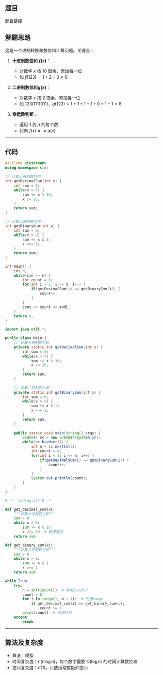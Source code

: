 ## 题目
[题目链接](https://www.nowcoder.com/practice/4d1afe11171c44a385287e29092cdb3f?tpId=182&tqId=105622&sourceUrl=/exam/oj&channenl=wgithub&fromPut=wgithub)

## 解题思路

这是一个进制转换和数位和计算问题。关键点：

1. **十进制数位和 $f(x)$**：
   - 对数字 $x$ 按 $10$ 取余，累加每一位
   - 如 $f(123) = 1 + 2 + 3 = 6$

2. **二进制数位和g(x)**：
   - 对数字 $x$ 按 $2$ 取余，累加每一位
   - 如 $123(1111011)$，$g(123) = 1+1+1+1+0+1+1 = 6$

3. **幸运数判断**：
   - 遍历 $1$ 到 $n$ 的每个数
   - 判断 $f(x) == g(x)$

---

## 代码

```cpp []
#include <iostream>
using namespace std;

// 计算十进制数位和
int getDecimalSum(int x) {
    int sum = 0;
    while(x > 0) {
        sum += x % 10;
        x /= 10;
    }
    return sum;
}

// 计算二进制数位和
int getBinarySum(int x) {
    int sum = 0;
    while(x > 0) {
        sum += x & 1;
        x >>= 1;
    }
    return sum;
}

int main() {
    int n;
    while(cin >> n) {
        int count = 0;
        for(int i = 1; i <= n; i++) {
            if(getDecimalSum(i) == getBinarySum(i)) {
                count++;
            }
        }
        cout << count << endl;
    }
    return 0;
}
```

```java []
import java.util.*;

public class Main {
    // 计算十进制数位和
    private static int getDecimalSum(int x) {
        int sum = 0;
        while(x > 0) {
            sum += x % 10;
            x /= 10;
        }
        return sum;
    }
    
    // 计算二进制数位和
    private static int getBinarySum(int x) {
        int sum = 0;
        while(x > 0) {
            sum += x & 1;
            x >>= 1;
        }
        return sum;
    }
    
    public static void main(String[] args) {
        Scanner sc = new Scanner(System.in);
        while(sc.hasNext()) {
            int n = sc.nextInt();
            int count = 0;
            for(int i = 1; i <= n; i++) {
                if(getDecimalSum(i) == getBinarySum(i)) {
                    count++;
                }
            }
            System.out.println(count);
        }
    }
}
```

```python []
# -*- coding:utf-8 -*-

def get_decimal_sum(x):
    """计算十进制数位和"""
    sum = 0
    while x > 0:
        sum += x % 10
        x //= 10  # 使用整除
    return sum

def get_binary_sum(x):
    """计算二进制数位和"""
    sum = 0
    while x > 0:
        sum += x & 1
        x >>= 1
    return sum

while True:
    try:
        n = int(input())  # 改用input()
        count = 0
        for i in range(1, n + 1):  # 改用range
            if get_decimal_sum(i) == get_binary_sum(i):
                count += 1
        print(count)  # 添加括号
    except:
        break
```

---

## 算法及复杂度
- 算法：模拟
- 时间复杂度：$\mathcal{O}(n\log n)$，每个数字需要 $O(\log n)$ 的时间计算数位和
- 空间复杂度：$\mathcal{O}(1)$，只使用常数额外空间